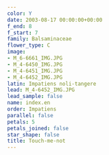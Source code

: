```yaml
---
color: Y
date: 2003-08-17 00:00:00+00:00
f_end: 8
f_start: 7
family: Balsaminaceae
flower_type: C
image:
- M_6-6661_IMG.JPG
- M_4-6450_IMG.JPG
- M_4-6451_IMG.JPG
- M_4-6452_IMG.JPG
latin: Impatiens noli-tangere
lead: M_4-6452_IMG.JPG
lead_sample: false
name: index.en
order: Impatiens
parallel: false
petals: 5
petals_joined: false
star_shape: false
title: Touch-me-not
---
```

